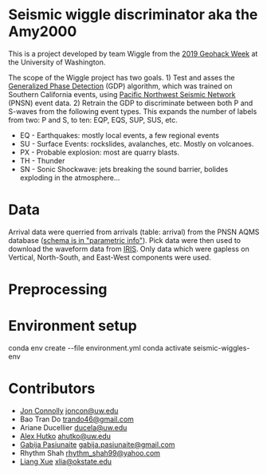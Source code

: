 # Seismic wiggle discriminator aka the Amy2000
This is a project developed by team Wiggle from the [2019 Geohack Week](https://geohackweek.github.io/) at the University of Washington. 

The scope of the Wiggle project has two goals. 1) Test and asses the [Generalized Phase Detection](https://github.com/interseismic/generalized-phase-detection) (GDP) algorithm, which was trained on Southern California events, using [Pacific Northwest Seismic Network](https://pnsn.org) (PNSN) event data. 2) Retrain the GDP to discriminate between both P and S-waves from the following event types.  This expands the number of labels from two: P and S, to ten: EQP, EQS, SUP, SUS, etc.
* EQ - Earthquakes: mostly local events, a few regional events
* SU - Surface Events: rockslides, avalanches, etc.  Mostly on volcanoes. 
* PX - Probable explosion: most are quarry blasts. 
* TH - Thunder
* SN - Sonic Shockwave: jets breaking the sound barrier, bolides exploding in the atmosphere...

# Data
Arrival data were querried from arrivals (table: arrival) from the PNSN AQMS database ([schema is in "parametric info"](http://www.ncedc.org/db/)). Pick data were then used to download the waveform data from [IRIS](http://ds.iris.edu/ds).  Only data which were gapless on Vertical, North-South, and East-West components were used.

# Preprocessing

# Environment setup
conda env create --file environment.yml
conda activate seismic-wiggles-env

# Contributors
* [Jon Connolly](https://github.com/joncon) joncon@uw.edu
* Bao Tran Do trando46@gmail.com
* Ariane Ducellier ducela@uw.edu
* [Alex Hutko](https://github.com/alexhutko) ahutko@uw.edu 
* [Gabija Pasiunaite](https://github.com/pasiunaite) gabija.pasiunaite@gmail.com
* Rhythm Shah rhythm_shah99@yahoo.com
* [Liang Xue](https://github.com/droxliang)  xlia@okstate.edu


